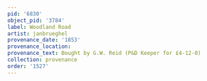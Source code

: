 ```yaml
---
pid: '6830'
object_pid: '3784'
label: Woodland Road
artist: janbrueghel
provenance_date: '1853'
provenance_location:
provenance_text: Bought by G.W. Reid (P&D Keeper for £4-12-0)
collection: provenance
order: '1527'
---
```

